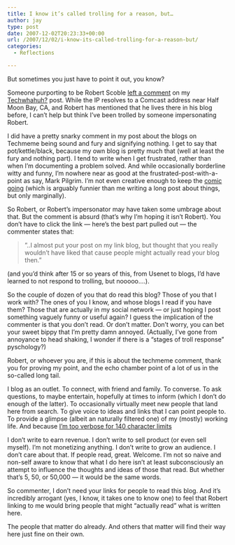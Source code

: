 ```yaml
---
title: I know it’s called trolling for a reason, but…
author: jay
type: post
date: 2007-12-02T20:23:33+00:00
url: /2007/12/02/i-know-its-called-trolling-for-a-reason-but/
categories:
  - Reflections

---
```

But sometimes you just have to point it out, you know?

Someone purporting to be Robert Scoble [left a comment][1] on my [Techwhahuh?][2] post. While the IP resolves to a Comcast address near Half Moon Bay, CA, and Robert has mentioned that he lives there in his blog before, I can’t help but think I’ve been trolled by someone impersonating Robert.

I did have a pretty snarky comment in my post about the blogs on Techmeme being sound and fury and signifying nothing. I get to say that pot/kettle/black, because my own blog is pretty much that (well at least the fury and nothing part). I tend to write when I get frustrated, rather than when I’m documenting a problem solved. And while occasionally borderline witty and funny, I’m nowhere near as good at the frustrated-post-with-a-point as say, Mark Pilgrim. I’m not even creative enough to keep the [comic going][3] (which is arguably funnier than me writing a long post about things, but only marginally).

So Robert, or Robert’s impersonator may have taken some umbrage about that. But the comment is absurd (that’s why I’m hoping it isn’t Robert). You don’t have to click the link — here’s the best part pulled out — the commenter states that:

> ”..I almost put your post on my link blog, but thought that you really wouldn’t have liked that cause people might actually read your blog then.”

(and you’d think after 15 or so years of this, from Usenet to blogs, I’d have learned to not respond to trolling, but nooooo….).

So the couple of dozen of you that do read this blog? Those of you that I work with? The ones of you I know, and whose blogs I read if you have them? Those that are actually in my social network — or just hoping I post something vaguely funny or useful again? I guess the implication of the commenter is that you don’t read. Or don’t matter. Don’t worry, you can bet your sweet bippy that I’m pretty damn annoyed. (Actually, I’ve gone from annoyance to head shaking, I wonder if there is a “stages of troll response” pyschology?)

Robert, or whoever you are, if this is about the techmeme comment, thank you for proving my point, and the echo chamber point of a lot of us in the so-called long tail.

I blog as an outlet. To connect, with friend and family. To converse. To ask questions, to maybe entertain, hopefully at times to inform (which I don’t do enough of the latter). To occasionally virtually meet new people that land here from search. To give voice to ideas and links that I can point people to. To provide a glimpse (albeit an naturally filtered one) of my (mostly) working life. And because [I’m too verbose for 140 character limits][4]

I don’t write to earn revenue. I don’t write to sell product (or even sell myself). I’m not monetizing anything. I don’t write to grow an audience. I don’t care about that. If people read, great. Welcome. I’m not so naive and non-self aware to know that what I do here isn’t at least subconsciously an attempt to influence the thoughts and ideas of those that read. But whether that’s 5, 50, or 50,000 — it would be the same words.

So commenter, I don’t need your links for people to read this blog. And it’s incredibly arrogant (yes, I know, it takes one to know one) to feel that Robert linking to me would bring people that might “actually read” what is written here.

The people that matter do already. And others that matter will find their way here just fine on their own.

 [1]: https://rambleon.org/2007/12/01/techwhahuh/#comment-34867
 [2]: https://rambleon.org/2007/12/01/techwhahuh
 [3]: http://conversationswithplasticdinosaurs.com/
 [4]: http://twitter.com/jasonadamyoung